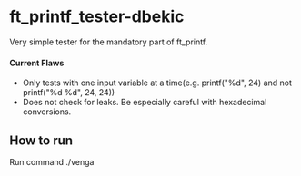 # ft_printf_tester-dbekic
Very simple tester for the mandatory part of ft_printf.

#### Current Flaws
- Only tests with one input variable at a time(e.g. printf("%d", 24) and not printf("%d %d", 24, 24))
- Does not check for leaks. Be especially careful with hexadecimal conversions.

## How to run
Run command ./venga

